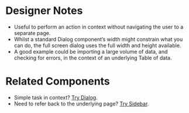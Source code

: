 # Designer Notes
- Useful to perform an action in context without navigating the user to a separate page.
- Whilst a standard Dialog component’s width might constrain what you can do, the full screen dialog uses the full width and height available.
- A good example could be importing a large volume of data, and checking for errors, in the context of an underlying Table of data.

# Related Components
- Simple task in context? [Try Dialog](/components/dialog "Dialog").
- Need to refer back to the underlying page? [Try Sidebar](/components/sidebar "Sidebar").
